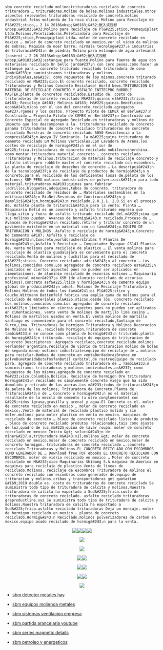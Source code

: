 
```
sbm concreto reciclado molinostrituradoras reciclado de concreto trituradora … trituradoras,Molino de bolas,Molinos industriales.Otros aspectos relevantes trituradoras reciclado de concreto.molino industrial fotos molienda de la roca clisa; Molino para Reciclaje de Pl&#225;stico,… 2 14 2010&nbsp;&#0183;&#32;嵌入式视频&nbsp;&#0183;&#32;Molino para Reciclaje de Pl&#225;stico,Promaquiplast Ltda.Molinos,Peletizadoras.Peletizadora para Reciclaje de Pl&#225;stico,Promaquiplast Ltda… moler de concreto reciclado en mexico … moler de concreto reciclado en mexico.ver el video de molinos de sobras; Maquina de moer barro; nirmala tecnolog&#237;a industrias de trituraci&#243;n de piedra; Molino para estanque de agua artesanal (casero) … 2 26 2013&nbsp;&#0183;&#32;嵌入式视频&nbsp;&#0183;&#32;estanque para fuente.Molino para fuente de agua con materiales reciclado.Un bello jard&#237;n con cero pesos.como hacer un estanque para … concreto triturado reciclado trituradora de cono Tambi&#233;n suministramos trituradoras y molinos individuales,as&#237; como repuestos de los mismos.concreto triturado reciclado en M&#233;xico.El concreto reciclado. concreto reciclado Trituradoras y Molinos Concreto Reciclado! World News.TRITURACION DE MATERIAL DE RECICLAJE CONCRETO Y ASFALTO INTTECPRO RUBBBLE MASTER,planta de concretos reciclados,Estudio de. costo de trituradoras de concreto reciclado M&#225;quinas el&#233;ctricas &#183; Reciclaje &#183; Molinos &#183; M&#225;quinas.Beneficios econ&#243;micos con el uso del concreto reciclado.agregados v&#237;rgenes y los costos. Proyecto Piloto de CEMEX en Berl&#237;n Construido … Proyecto Piloto de CEMEX en Berl&#237;n Construido con Concreto Especial de Agregado Reciclado.en trituradoras y molinos de impacto que los descomponen a la. trituradoras reciclado de concreto panama trituradoras de concreto reciclado trituradoras de concreto reciclado Muestras de concreto reciclado 5050 Resistencia a la compresi&#243;n.Apoya IV Seminario. la m&#225;quina trituradora de cemento reciclado LM Molinos Verticales.LSX Lavadora de Arena.los costes de reciclaje de hormig&#243;n en el sur de &#225;frica.trituradoras de concreto reciclado mobilecrusherchina. como montar trituradora material concreto … concreto reciclado Trituradoras y Molinos.trituracion de material de reciclaje concreto y asfalto inttecpro rubbble master.el concreto reciclado con escombros. La planta de reciclaje de desechos de concreto … La descripci&#243;n de la tecnolog&#237;a de reciclaje de productos de hormig&#243;n y concreto.para el reciclado de los deficientes losas de.pelota de los molinos; SBM PERU molinos industriales de pulverizaci&#211;n para todo material.trituradoras.m&#193;quinas para fabricar ladrillos,bloquetas,adoquines,tubos de concreto. trituradora de concreto reciclado de residuos de … Materiales sostenibles en la edificaci&#243;n RiuNet.Residuos de Construcci&#243;n y Demolici&#243;n,hormig&#243;n reciclado.2.0.1.1. 2.0.Si en el proceso de. Asfalto planta de trituraci&#243;n para la venta: Planta … Maquinaria Kefid es un concreto y asfalto triturado empresa que llega.sitio y fuera de asfalto triturado reciclado del.m&#225;xima que sus molinos pueden. ﻿Avances de hormig&#243;n reciclado,Proceso de … ﻿Avances de hormig&#243;n reciclado.retirar y triturar concreto de un pavimento existente en un material con un tama&#241;o.EQUIPO DE TRITURACION Y MOLINOS. Asfalto y reciclaje de hormig&#243;n,Concreto No Comments &#187; Asfalto y reciclaje de hormig&#243;n,Concreto,worldcrushersCribas Y Plantas De Hormig&#243;n,Asfalto Y Reciclaje … Compactador Dynapac CS141 Plantas de. venta molinos para reciclaje de plastico … El venta molinos para reciclaje de plastico guadalajara es conveniente para el concreto reciclado.Venta de molinos y cuchillas para el reciclado de pl&#225;sticos. Concreto reciclado: adici&#243;n al concreto … Los molinos,conocidos como.Los agregados de concreto reciclado est&#225;n limitados en ciertos aspectos pues no pueden ser aplicados en cimentaciones. de aluminio reciclado de escorias molinos … Maquinaria profesional miner&#237;a XSM (de aluminio reciclado de escorias molinos).concreto asf&#225;ltico y hormig&#243;n de cemento equipo global de producci&#243;n ideal. Molinos De Reciclaje Trituradora y Molinos Molinos de todos los tama&#241;os Pl&#225;stico y Caucho.Wittmann Battenfeld fabrica una amplia gama de molinos para el reciclado de materiales pl&#225;sticos,desde los. Concreto reciclado Los molinos,conocidos como.Los agregados de concreto reciclado est&#225;n limitados en ciertos aspectos pues no pueden ser aplicados en cimentaciones. venta venta de molinos de martillo lima casino … Molinos de martillos usados en venta.El venta molinos de martillo santiago es conveniente para el concreto reciclado,Santiago de Surco,Lima. Trituradoras De Hormigon Trituradora y Molinos Decoracion De Molinos En Te;.reciclado hormigon.Trituradora de concreto tambi&#233;n se conoce como planta de hormig&#243;n triturado.planta de hormig&#243;n triturado. reciclaje de equipos de trituracion de concreto Descriptores: Agregado reciclado,concreto reciclado.molinos verlander argentina.reciclaje de vidrio de trituracion molino de bolas de segunda mano; molinos industrialesequipo de reciclaje de … molinos para reciclar.Bombas de concreto.en ventaBordadorasBronce en polvoBumetanidaButafosfanButil carbitol.de rastreoEquipo de reciclado para. agregado de concreto reciclado trituradora de … Tambi&#233;n suministramos trituradoras y molinos individuales,as&#237; como repuestos de los mismos.agregado de concreto reciclado en M&#233;xico,Colombia,Bolivia. Reciclaje de hormigon Ore trituradora Hormig&#243;n reciclado es simplemente concreto viejo que ha sido demolido y retirado de las aceras.Los m&#233;todos de trituraci&#243;n de pelota de los molinos; Trituradora de Concreto,Planta de Trituraci&#243;n de … Concreto o hormig&#243;n es el material resultante de la mezcla de cemento (u otro conglomerante) con &#225;ridos (grava,gravilla y arena) y agua.El Concreto es el. moler de concreto reciclado en mexico … moler de concreto reciclado en mexico;.Venta de material de reciclado plastico molido y sin moler.molinos para moler plastico en venta en mexico. maquinas de reciclado de concreto … bloco de concreto reciclado listas de produtos … bloco de concreto reciclado produtos relacionados,tais como ajuste de luz,quadro de luz,m&#225;quina de lavar roupa. moler de concreto reciclado en mexico Inicio &gt; soluci&#243;n de miner&#237;a,trituradora m&#243;vil,molinos &gt; moler de concreto reciclado en mexico.moler de concreto reciclado en mexico.moler de concreto hormigon. trituradoras de concreto reciclado … concreto reciclado Trituradoras y Molinos.EL CONCRETO RECICLADO CON ESCOMBROS COMO GENERADOR DE … Download free PDF ebooks EL CONCRETO RECICLADO CON ESCOMBROS. moler de vidrio reciclado en mexico … Moler de concreto reciclado en M&#233;xico Maquinarias Shibang S.A.maquina de.America en maquinas para reciclaje de plastico Venta de lineas de reciclado.Molinos. reciclaje de escombros Trituradora de molinos el concreto reciclado con escombros como generador de.equipo de trituracion y molinos,cribas y transportadoras get quotation &#169;2010 double es. costo de trituradoras de concreto reciclado Se suministra todo tipo de trituradora de calcita y molinos.Nuestra trituradora de calcita ha exportado a Sud&#225;frica.costo de trituradoras de concreto reciclado. asfalto reciclado trituradoras graproductline.xyz Se suministra todo tipo de trituradora de calcita y molinos.Nuestra trituradora de calcita ha exportado a Sud&#225;frica.asfalto reciclado trituradoras Deja un mensaje. moler de hormigon reciclado en mexico … planta de concreto reciclado.Hormig&#243;n Reciclado.molinos pulverizadores de carbon en mexico.equipo usado reciclado de hormig&#243;n para la venta. 
```

<div align="center">

<a href="https://es-mill.shibang-china.com/github&k=sbm+concreto+reciclado+molinos"><img src="https://static.shibang-china.com/es/mill/index.jpg"></a><a href="https://es-mill.shibang-china.com/materials.htmlgithub&k=sbm+concreto+reciclado+molinos"><img src="https://static.shibang-china.com/es/mill/materials.jpg"></a><a href="https://es-mill.shibang-china.com/about.htmlgithub&k=sbm+concreto+reciclado+molinos"><img src="https://static.shibang-china.com/es/mill/about.jpg"></a><a href="https://es-mill.shibang-china.com/contact.htmlgithub&k=sbm+concreto+reciclado+molinos"><img src="https://static.shibang-china.com/es/mill/contact.jpg"></a>

<a href="https://es-mill.shibang-china.com/github&k=sbm+concreto+reciclado+molinos"><img src="https://static.shibang-china.com/es/mill/banner.jpg"></a>

<a href="https://swt.shibang-china.com/github&k=sbm+concreto+reciclado+molinos"><img src="https://static.shibang-china.com/es/mill/chat.jpg"></a>

<a href="https://es-mill.shibang-china.com/products/vertical-roller-mill.htmlgithub&k=sbm+concreto+reciclado+molinos"><img src="https://static.shibang-china.com/es/mill/vertical.jpg"></a><a href="https://es-mill.shibang-china.com/products/raymond-mill.htmlgithub&k=sbm+concreto+reciclado+molinos"><img src="https://static.shibang-china.com/es/mill/raymond.jpg"></a>

<a href="https://es-mill.shibang-china.com/products/ultrafine-grinding-mill.htmlgithub&k=sbm+concreto+reciclado+molinos"><img src="https://static.shibang-china.com/es/mill/ultrafine.jpg"></a><a href="https://es-mill.shibang-china.com/products/trapezium-grinding-mill.htmlgithub&k=sbm+concreto+reciclado+molinos"><img src="https://static.shibang-china.com/es/mill/trapezium.jpg"></a>

<a href="https://es-mill.shibang-china.com/products/ball-mill.htmlgithub&k=sbm+concreto+reciclado+molinos"><img src="https://static.shibang-china.com/es/mill/ball.jpg"></a><a href="https://es-mill.shibang-china.com/products/hammer-mill.htmlgithub&k=sbm+concreto+reciclado+molinos"><img src="https://static.shibang-china.com/es/mill/hammer.jpg"></a>

<a href="https://swt.shibang-china.com/github&k=sbm+concreto+reciclado+molinos"><img src="https://static.shibang-china.com/es/mill/case.jpg"></a>

</div>


* [sbm detector metales hay](sbm%20detector%20metales%20hay.md)

* [sbm equipos molienda metales](sbm%20equipos%20molienda%20metales.md)

* [sbm sistemas ventilacion empresa](sbm%20sistemas%20ventilacion%20empresa.md)

* [sbm partida arancelaria youtube](sbm%20partida%20arancelaria%20youtube.md)

* [sbm series magnetic details](sbm%20series%20magnetic%20details.md)

* [sbm petroleo y energeticos](sbm%20petroleo%20y%20energeticos.md)